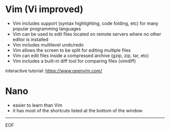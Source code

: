 # Vim (Vi improved)

- Vim includes support (syntax highlighting, code folding, etc) for many popular programming languages
- Vim can be used to edit files located on remote servers where no other editor is installed
- Vim includes multilevel undo/redo
- Vim allows the screen to be split for editing multiple files 
- Vim can edit files inside a compressed archive (gzip, zip, tar, etc)
- Vim includes a built-in diff tool for comparing files (vimdiff)

interactive tutorial: https://www.openvim.com/

# Nano

- easier to learn than Vim
- it has most of the shortcuts listed at the bottom of the window

---
EOF
